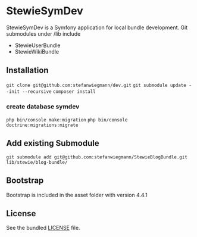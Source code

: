 StewieSymDev
============

StewieSymDev is a Symfony application for local bundle development. Git submodules under /lib include

- StewieUserBundle
- StewieWikiBundle

## Installation
`git clone git@github.com:stefanwiegmann/dev.git`
`git submodule update --init --recursive`
`composer install`
### create database symdev
`php bin/console make:migration`
`php bin/console doctrine:migrations:migrate`

## Add existing Submodule
`git submodule add git@github.com:stefanwiegmann/StewieBlogBundle.git lib/stewie/blog-bundle/`

## Bootstrap
Bootstrap is included in the asset folder with version 4.4.1

## License

See the bundled [LICENSE](https://github.com/stefanwiegmann/StewieSymDev/blob/master/LICENSE.txt) file.
